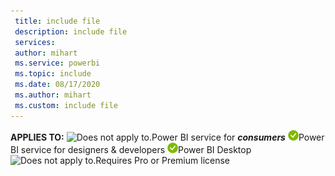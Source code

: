 ```yaml
---
 title: include file
 description: include file
 services: 
 author: mihart
 ms.service: powerbi
 ms.topic: include
 ms.date: 08/17/2020
 ms.author: mihart
 ms.custom: include file
---
```


**APPLIES TO:** ![Does not apply to.](media/no.png)Power BI service for ***consumers*** ![Applies to.](media/yes.png)Power BI service for designers & developers ![Applies to.](media/yes.png)Power BI Desktop ![Does not apply to.](media/no.png)Requires Pro or Premium license